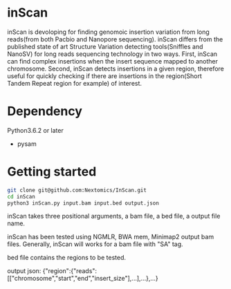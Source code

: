 # inScan

inScan is devoloping for finding genomoic insertion variation from long 
reads(from both Pacbio and Nanopore sequencing).
inScan differs from the published state of art Structure Variation detecting 
tools(Sniffles and NanoSV) for long reads sequencing technology in two ways. First, 
inScan can find complex insertions when the insert sequence mapped to another 
chromosome. Second, inScan detects insertions in a given region, therefore useful 
for quickly checking if there are insertions in the region(Short Tandem Repeat region
for example) of interest.

# Dependency

Python3.6.2 or later

* pysam

# Getting started

```sh
git clone git@github.com:Nextomics/InScan.git
cd inScan
python3 inScan.py input.bam input.bed output.json
```

inScan takes three positional arguments, a bam file, a bed file, a output file name.

inScan has been tested using NGMLR, BWA mem, Minimap2 output bam files. 
Generally, inScan will works for a bam file with "SA" tag.

bed file contains the regions to be tested.

output json: {"region":{"reads":[["chromosome","start","end","insert_size"],...],...},...}








